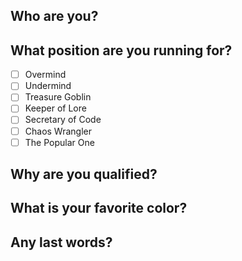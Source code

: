 ## Who are you?

## What position are you running for?
- [ ] Overmind
- [ ] Undermind
- [ ] Treasure Goblin
- [ ] Keeper of Lore
- [ ] Secretary of Code
- [ ] Chaos Wrangler
- [ ] The Popular One

## Why are you qualified?

## What is your favorite color?

## Any last words?
